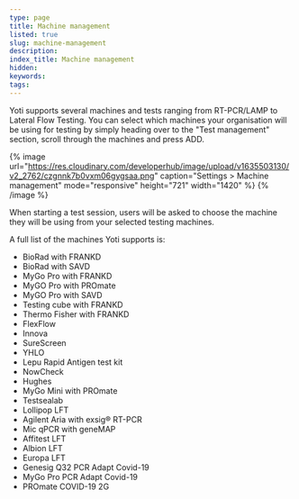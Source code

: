 ```yaml
---
type: page
title: Machine management
listed: true
slug: machine-management
description: 
index_title: Machine management
hidden: 
keywords: 
tags: 
---
```


Yoti supports several machines and tests ranging from RT-PCR/LAMP to Lateral Flow Testing. You can select which machines your organisation will be using for testing by simply heading over to the "Test management" section, scroll through the machines and press ADD.

{% image url="https://res.cloudinary.com/developerhub/image/upload/v1635503130/v2_2762/czgnnk7b0vxm06gygsaa.png" caption="Settings &gt; Machine management" mode="responsive" height="721" width="1420" %}
{% /image %}

When starting a test session, users will be asked to choose the machine they will be using from your selected testing machines.

A full list of the machines Yoti supports is:

- BioRad with FRANKD
- BioRad with SAVD
- MyGo Pro with FRANKD
- MyGO Pro with PROmate
- MyGO Pro with SAVD
- Testing cube with FRANKD
- Thermo Fisher with FRANKD
- FlexFlow
- Innova
- SureScreen
- YHLO
- Lepu Rapid Antigen test kit
- NowCheck
- Hughes
- MyGo Mini with PROmate
- Testsealab
- Lollipop LFT
- Agilent Aria with exsig® RT-PCR
- Mic qPCR with geneMAP
- Affitest LFT
- Albion LFT
- Europa LFT
- Genesig Q32 PCR Adapt Covid-19
- MyGo Pro PCR Adapt Covid-19
- PROmate COVID-19 2G